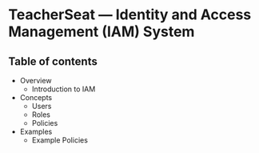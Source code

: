 # TeacherSeat — Identity and Access Management (IAM) System 

## Table of contents 

- Overview
  - Introduction to IAM
- Concepts
  - Users
  - Roles
  - Policies
- Examples
  - Example Policies
